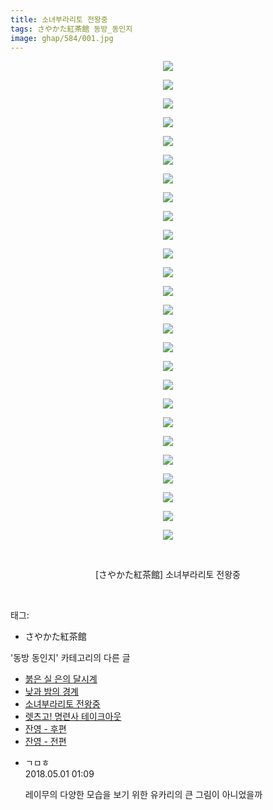 ```yaml
---
title: 소녀부라리토 전왕중
tags: さやかた紅茶館 동방_동인지
image: ghap/584/001.jpg
---
```

<div class="article">
<p style="text-align: center; clear: none; float: none;"><img src="{{ site.nasurl }}/ghap/584/001.jpg"/></p>
<p style="text-align: center; clear: none; float: none;"><img src="{{ site.nasurl }}/ghap/584/002.jpg"/></p>
<p style="text-align: center; clear: none; float: none;"><img src="{{ site.nasurl }}/ghap/584/003.jpg"/></p>
<p style="text-align: center; clear: none; float: none;"><img src="{{ site.nasurl }}/ghap/584/004.jpg"/></p>
<p style="text-align: center; clear: none; float: none;"><img src="{{ site.nasurl }}/ghap/584/005.jpg"/></p>
<p style="text-align: center; clear: none; float: none;"><img src="{{ site.nasurl }}/ghap/584/006.jpg"/></p>
<p style="text-align: center; clear: none; float: none;"><img src="{{ site.nasurl }}/ghap/584/007.jpg"/></p>
<p style="text-align: center; clear: none; float: none;"><img src="{{ site.nasurl }}/ghap/584/008.jpg"/></p>
<p style="text-align: center; clear: none; float: none;"><img src="{{ site.nasurl }}/ghap/584/009.jpg"/></p>
<p style="text-align: center; clear: none; float: none;"><img src="{{ site.nasurl }}/ghap/584/010.jpg"/></p>
<p style="text-align: center; clear: none; float: none;"><img src="{{ site.nasurl }}/ghap/584/011.jpg"/></p>
<p style="text-align: center; clear: none; float: none;"><img src="{{ site.nasurl }}/ghap/584/012.jpg"/></p>
<p style="text-align: center; clear: none; float: none;"><img src="{{ site.nasurl }}/ghap/584/013.jpg"/></p>
<p style="text-align: center; clear: none; float: none;"><img src="{{ site.nasurl }}/ghap/584/014.jpg"/></p>
<p style="text-align: center; clear: none; float: none;"><img src="{{ site.nasurl }}/ghap/584/015.jpg"/></p>
<p style="text-align: center; clear: none; float: none;"><img src="{{ site.nasurl }}/ghap/584/016.jpg"/></p>
<p style="text-align: center; clear: none; float: none;"><img src="{{ site.nasurl }}/ghap/584/017.jpg"/></p>
<p style="text-align: center; clear: none; float: none;"><img src="{{ site.nasurl }}/ghap/584/018.jpg"/></p>
<p style="text-align: center; clear: none; float: none;"><img src="{{ site.nasurl }}/ghap/584/019.jpg"/></p>
<p style="text-align: center; clear: none; float: none;"><img src="{{ site.nasurl }}/ghap/584/020.jpg"/></p>
<p style="text-align: center; clear: none; float: none;"><img src="{{ site.nasurl }}/ghap/584/021.jpg"/></p>
<p style="text-align: center; clear: none; float: none;"><img src="{{ site.nasurl }}/ghap/584/022.jpg"/></p>
<p style="text-align: center; clear: none; float: none;"><img src="{{ site.nasurl }}/ghap/584/023.jpg"/></p>
<p style="text-align: center; clear: none; float: none;"><img src="{{ site.nasurl }}/ghap/584/024.jpg"/></p>
<p style="text-align: center; clear: none; float: none;"><img src="{{ site.nasurl }}/ghap/584/025.jpg"/></p>
<p style="text-align: center; clear: none; float: none;"><img src="{{ site.nasurl }}/ghap/584/026.jpg"/></p>
<p style="text-align: center; clear: none; float: none;"><br/></p>
<p style="text-align: center; clear: none; float: none;">[さやかた紅茶館] 소녀부라리토 전왕중</p>
<p><br/></p>
</div><div class="tagTrail">
<p>태그: </p>
<ul>
<li>さやかた紅茶館</li>
</ul>
</div><div class="another">
<p>'동방 동인지' 카테고리의 다른 글</p>
<ul>
<li><a href="/2016-06-27-ghap_587">붉은 실 은의 달시계</a></li>
<li><a href="/2016-06-27-ghap_585">낮과 밤의 경계</a></li>
<li><a href="/2016-06-27-ghap_584">소녀부라리토 전왕중</a></li>
<li><a href="/2016-06-27-ghap_583">렛츠고! 명련사 테이크아웃</a></li>
<li><a href="/2016-06-27-ghap_582">잔영 - 후편</a></li>
<li><a href="/2016-06-27-ghap_581">잔영 - 전편</a></li>
</ul>
</div><div class="cb_module cb_fluid">
<div class="cb_wrt cb_profile">
<div class="comment">
<ul>
<li class="cb_thumb_off" id="comment15247631">
<div class="cb_comment_area">
<div class="cb_info_area">
<div class="cb_section">
<span class="cb_nick_name">ㄱㅁㅎ</span>
</div>
<div class="cb_section">
<span class="cb_date">2018.05.01 01:09 </span>
</div>
</div>
<div class="cb_dsc_comment">
<p class="cb_dsc">
											레이무의 다양한 모습을 보기 위한 유카리의 큰 그림이 아니었을까
										</p>
</div>
</div></li>
</ul>
</div>
</div><!-- commentList close -->
</div>